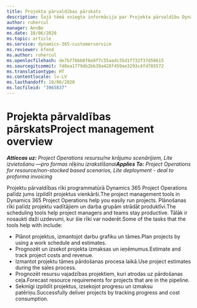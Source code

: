 ```yaml
---
title: Projekta pārvaldības pārskats
description: Šajā tēmā sniegta informācija par Projekta pārvaldību Dynamics 365 Project Operations.
author: ruhercul
manager: AnnBe
ms.date: 10/06/2020
ms.topic: article
ms.service: dynamics-365-customerservice
ms.reviewer: kfend
ms.author: ruhercul
ms.openlocfilehash: de7b77bbb0f6e8f7c55aadc35d1f732f37d56615
ms.sourcegitcommit: fd8ea1779db2bb39a428f459ae3293c4fd785572
ms.translationtype: HT
ms.contentlocale: lv-LV
ms.lasthandoff: 10/06/2020
ms.locfileid: "3965837"
---
```

# <a name="project-management-overview"></a><span data-ttu-id="8338c-103">Projekta pārvaldības pārskats</span><span class="sxs-lookup"><span data-stu-id="8338c-103">Project management overview</span></span>

<span data-ttu-id="8338c-104">_**Attiecas uz:** Project Operations resursu/ne krājumu scenārijiem, Lite izvietošanu —pro formas rēķinu izrakstīšanai_</span><span class="sxs-lookup"><span data-stu-id="8338c-104">_**Applies To:** Project Operations for resource/non-stocked based scenarios, Lite deployment - deal to proforma invoicing_</span></span>

<span data-ttu-id="8338c-105">Projektu pārvaldības rīki programmatūrā Dynamics 365 Project Operations palīdz jums izpildīt projektus vienkārši.</span><span class="sxs-lookup"><span data-stu-id="8338c-105">The project management tools in Dynamics 365 Project Operations help you easily run projects.</span></span> <span data-ttu-id="8338c-106">Plānošanas rīki palīdz projektu vadītājiem un darba grupām strādāt produktīvi.</span><span class="sxs-lookup"><span data-stu-id="8338c-106">The scheduling tools help project managers and teams stay productive.</span></span> <span data-ttu-id="8338c-107">Tālāk ir nosaukti daži uzdevumi, kur šie rīki var noderēt.</span><span class="sxs-lookup"><span data-stu-id="8338c-107">Some of the tasks that the tools help with include:</span></span>

- <span data-ttu-id="8338c-108">Plānot projektus, izmantojot darbu grafiku un tāmes.</span><span class="sxs-lookup"><span data-stu-id="8338c-108">Plan projects by using a work schedule and estimates.</span></span>
- <span data-ttu-id="8338c-109">Prognozēt un izsekot projekta izmaksas un ieņēmumus.</span><span class="sxs-lookup"><span data-stu-id="8338c-109">Estimate and track project costs and revenue.</span></span>
- <span data-ttu-id="8338c-110">Izmantot projektu tāmes pārdošanas procesa laikā.</span><span class="sxs-lookup"><span data-stu-id="8338c-110">Use project estimates during the sales process.</span></span>
- <span data-ttu-id="8338c-111">Prognozēt resursu vajadzības projektiem, kuri atrodas uz pārdošanas ceļa.</span><span class="sxs-lookup"><span data-stu-id="8338c-111">Forecast resource requirements for projects that are in the pipeline.</span></span>
- <span data-ttu-id="8338c-112">Sekmīgi izpildīt projektus, izsekojot progresu un izmaksu patēriņu.</span><span class="sxs-lookup"><span data-stu-id="8338c-112">Successfully deliver projects by tracking progress and cost consumption.</span></span>
